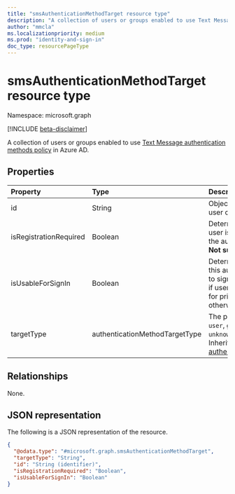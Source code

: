 ```yaml
---
title: "smsAuthenticationMethodTarget resource type"
description: "A collection of users or groups enabled to use Text Message authentication methods policy."
author: "mmcla"
ms.localizationpriority: medium
ms.prod: "identity-and-sign-in"
doc_type: resourcePageType
---
```


# smsAuthenticationMethodTarget resource type
Namespace: microsoft.graph

[!INCLUDE [beta-disclaimer](../../includes/beta-disclaimer.md)]

A collection of users or groups enabled to use [Text Message authentication methods policy](../resources/smsAuthenticationMethodConfiguration.md) in Azure AD.

## Properties
|Property|Type|Description|
|:---|:---|:---|
|id|String|Object ID of an Azure AD user or group.|
|isRegistrationRequired|Boolean|Determines whether the user is enforced to register the authentication method. **Not supported**.|
|isUsableForSignIn|Boolean|Determines if users can use this authentication method to sign in to Azure AD. `true` if users can use this method for primary authentication, otherwise `false`.|
|targetType|authenticationMethodTargetType|The possible values are: `user`, `group`, and `unknownFutureValue`. Inherited from [authenticationMethodTarget](authenticationMethodTarget.md).|

## Relationships
None.

## JSON representation
The following is a JSON representation of the resource.
<!-- {
  "blockType": "resource",
  "keyProperty": "id",
  "@odata.type": "microsoft.graph.smsAuthenticationMethodTarget",
  "baseType": "microsoft.graph.authenticationMethodTarget",
  "openType": false
}
-->
``` json
{
  "@odata.type": "#microsoft.graph.smsAuthenticationMethodTarget",
  "targetType": "String",
  "id": "String (identifier)",
  "isRegistrationRequired": "Boolean",
  "isUsableForSignIn": "Boolean"
}
```
